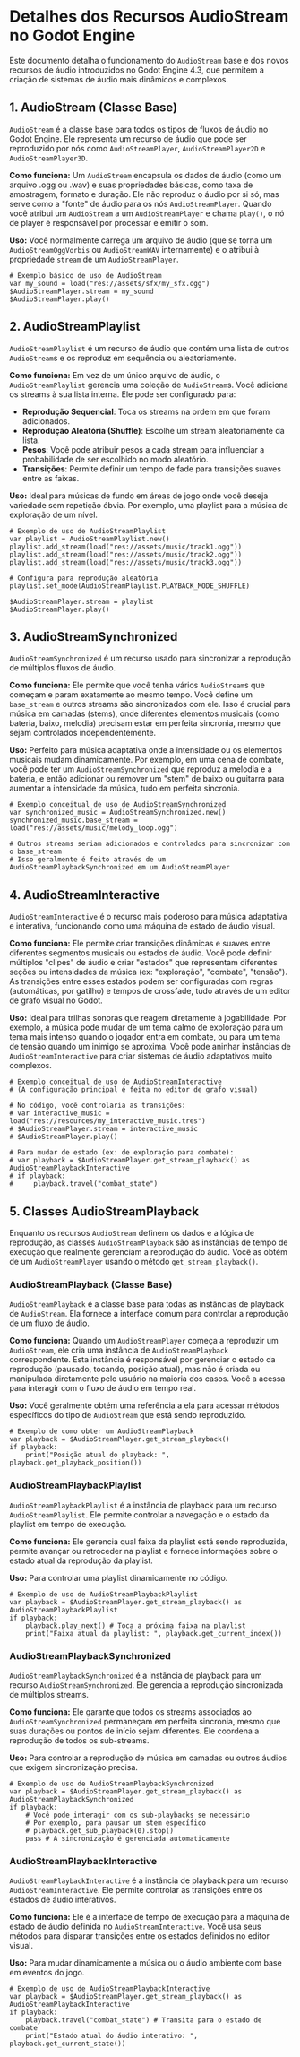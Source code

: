 # Detalhes dos Recursos AudioStream no Godot Engine

Este documento detalha o funcionamento do `AudioStream` base e dos novos recursos de áudio introduzidos no Godot Engine 4.3, que permitem a criação de sistemas de áudio mais dinâmicos e complexos.

## 1. AudioStream (Classe Base)

`AudioStream` é a classe base para todos os tipos de fluxos de áudio no Godot Engine. Ele representa um recurso de áudio que pode ser reproduzido por nós como `AudioStreamPlayer`, `AudioStreamPlayer2D` e `AudioStreamPlayer3D`.

**Como funciona:**
Um `AudioStream` encapsula os dados de áudio (como um arquivo .ogg ou .wav) e suas propriedades básicas, como taxa de amostragem, formato e duração. Ele não reproduz o áudio por si só, mas serve como a "fonte" de áudio para os nós `AudioStreamPlayer`. Quando você atribui um `AudioStream` a um `AudioStreamPlayer` e chama `play()`, o nó de player é responsável por processar e emitir o som.

**Uso:**
Você normalmente carrega um arquivo de áudio (que se torna um `AudioStreamOggVorbis` ou `AudioStreamWAV` internamente) e o atribui à propriedade `stream` de um `AudioStreamPlayer`.

```gdscript
# Exemplo básico de uso de AudioStream
var my_sound = load("res://assets/sfx/my_sfx.ogg")
$AudioStreamPlayer.stream = my_sound
$AudioStreamPlayer.play()
```

## 2. AudioStreamPlaylist

`AudioStreamPlaylist` é um recurso de áudio que contém uma lista de outros `AudioStream`s e os reproduz em sequência ou aleatoriamente.

**Como funciona:**
Em vez de um único arquivo de áudio, o `AudioStreamPlaylist` gerencia uma coleção de `AudioStream`s. Você adiciona os streams à sua lista interna. Ele pode ser configurado para:
*   **Reprodução Sequencial**: Toca os streams na ordem em que foram adicionados.
*   **Reprodução Aleatória (Shuffle)**: Escolhe um stream aleatoriamente da lista.
*   **Pesos**: Você pode atribuir pesos a cada stream para influenciar a probabilidade de ser escolhido no modo aleatório.
*   **Transições**: Permite definir um tempo de fade para transições suaves entre as faixas.

**Uso:**
Ideal para músicas de fundo em áreas de jogo onde você deseja variedade sem repetição óbvia. Por exemplo, uma playlist para a música de exploração de um nível.

```gdscript
# Exemplo de uso de AudioStreamPlaylist
var playlist = AudioStreamPlaylist.new()
playlist.add_stream(load("res://assets/music/track1.ogg"))
playlist.add_stream(load("res://assets/music/track2.ogg"))
playlist.add_stream(load("res://assets/music/track3.ogg"))

# Configura para reprodução aleatória
playlist.set_mode(AudioStreamPlaylist.PLAYBACK_MODE_SHUFFLE)

$AudioStreamPlayer.stream = playlist
$AudioStreamPlayer.play()
```

## 3. AudioStreamSynchronized

`AudioStreamSynchronized` é um recurso usado para sincronizar a reprodução de múltiplos fluxos de áudio.

**Como funciona:**
Ele permite que você tenha vários `AudioStream`s que começam e param exatamente ao mesmo tempo. Você define um `base_stream` e outros streams são sincronizados com ele. Isso é crucial para música em camadas (stems), onde diferentes elementos musicais (como bateria, baixo, melodia) precisam estar em perfeita sincronia, mesmo que sejam controlados independentemente.

**Uso:**
Perfeito para música adaptativa onde a intensidade ou os elementos musicais mudam dinamicamente. Por exemplo, em uma cena de combate, você pode ter um `AudioStreamSynchronized` que reproduz a melodia e a bateria, e então adicionar ou remover um "stem" de baixo ou guitarra para aumentar a intensidade da música, tudo em perfeita sincronia.

```gdscript
# Exemplo conceitual de uso de AudioStreamSynchronized
var synchronized_music = AudioStreamSynchronized.new()
synchronized_music.base_stream = load("res://assets/music/melody_loop.ogg")

# Outros streams seriam adicionados e controlados para sincronizar com o base_stream
# Isso geralmente é feito através de um AudioStreamPlaybackSynchronized em um AudioStreamPlayer
```

## 4. AudioStreamInteractive

`AudioStreamInteractive` é o recurso mais poderoso para música adaptativa e interativa, funcionando como uma máquina de estado de áudio visual.

**Como funciona:**
Ele permite criar transições dinâmicas e suaves entre diferentes segmentos musicais ou estados de áudio. Você pode definir múltiplos "clipes" de áudio e criar "estados" que representam diferentes seções ou intensidades da música (ex: "exploração", "combate", "tensão"). As transições entre esses estados podem ser configuradas com regras (automáticas, por gatilho) e tempos de crossfade, tudo através de um editor de grafo visual no Godot.

**Uso:**
Ideal para trilhas sonoras que reagem diretamente à jogabilidade. Por exemplo, a música pode mudar de um tema calmo de exploração para um tema mais intenso quando o jogador entra em combate, ou para um tema de tensão quando um inimigo se aproxima. Você pode aninhar instâncias de `AudioStreamInteractive` para criar sistemas de áudio adaptativos muito complexos.

```gdscript
# Exemplo conceitual de uso de AudioStreamInteractive
# (A configuração principal é feita no editor de grafo visual)

# No código, você controlaria as transições:
# var interactive_music = load("res://resources/my_interactive_music.tres")
# $AudioStreamPlayer.stream = interactive_music
# $AudioStreamPlayer.play()

# Para mudar de estado (ex: de exploração para combate):
# var playback = $AudioStreamPlayer.get_stream_playback() as AudioStreamPlaybackInteractive
# if playback:
#     playback.travel("combat_state")
```

## 5. Classes AudioStreamPlayback

Enquanto os recursos `AudioStream` definem os dados e a lógica de reprodução, as classes `AudioStreamPlayback` são as instâncias de tempo de execução que realmente gerenciam a reprodução do áudio. Você as obtém de um `AudioStreamPlayer` usando o método `get_stream_playback()`.

### AudioStreamPlayback (Classe Base)

`AudioStreamPlayback` é a classe base para todas as instâncias de playback de `AudioStream`. Ela fornece a interface comum para controlar a reprodução de um fluxo de áudio.

**Como funciona:**
Quando um `AudioStreamPlayer` começa a reproduzir um `AudioStream`, ele cria uma instância de `AudioStreamPlayback` correspondente. Esta instância é responsável por gerenciar o estado da reprodução (pausado, tocando, posição atual), mas não é criada ou manipulada diretamente pelo usuário na maioria dos casos. Você a acessa para interagir com o fluxo de áudio em tempo real.

**Uso:**
Você geralmente obtém uma referência a ela para acessar métodos específicos do tipo de `AudioStream` que está sendo reproduzido.

```gdscript
# Exemplo de como obter um AudioStreamPlayback
var playback = $AudioStreamPlayer.get_stream_playback()
if playback:
    print("Posição atual do playback: ", playback.get_playback_position())
```

### AudioStreamPlaybackPlaylist

`AudioStreamPlaybackPlaylist` é a instância de playback para um recurso `AudioStreamPlaylist`. Ele permite controlar a navegação e o estado da playlist em tempo de execução.

**Como funciona:**
Ele gerencia qual faixa da playlist está sendo reproduzida, permite avançar ou retroceder na playlist e fornece informações sobre o estado atual da reprodução da playlist.

**Uso:**
Para controlar uma playlist dinamicamente no código.

```gdscript
# Exemplo de uso de AudioStreamPlaybackPlaylist
var playback = $AudioStreamPlayer.get_stream_playback() as AudioStreamPlaybackPlaylist
if playback:
    playback.play_next() # Toca a próxima faixa na playlist
    print("Faixa atual da playlist: ", playback.get_current_index())
```

### AudioStreamPlaybackSynchronized

`AudioStreamPlaybackSynchronized` é a instância de playback para um recurso `AudioStreamSynchronized`. Ele gerencia a reprodução sincronizada de múltiplos streams.

**Como funciona:**
Ele garante que todos os streams associados ao `AudioStreamSynchronized` permaneçam em perfeita sincronia, mesmo que suas durações ou pontos de início sejam diferentes. Ele coordena a reprodução de todos os sub-streams.

**Uso:**
Para controlar a reprodução de música em camadas ou outros áudios que exigem sincronização precisa.

```gdscript
# Exemplo de uso de AudioStreamPlaybackSynchronized
var playback = $AudioStreamPlayer.get_stream_playback() as AudioStreamPlaybackSynchronized
if playback:
    # Você pode interagir com os sub-playbacks se necessário
    # Por exemplo, para pausar um stem específico
    # playback.get_sub_playback(0).stop()
    pass # A sincronização é gerenciada automaticamente
```

### AudioStreamPlaybackInteractive

`AudioStreamPlaybackInteractive` é a instância de playback para um recurso `AudioStreamInteractive`. Ele permite controlar as transições entre os estados de áudio interativos.

**Como funciona:**
Ele é a interface de tempo de execução para a máquina de estado de áudio definida no `AudioStreamInteractive`. Você usa seus métodos para disparar transições entre os estados definidos no editor visual.

**Uso:**
Para mudar dinamicamente a música ou o áudio ambiente com base em eventos do jogo.

```gdscript
# Exemplo de uso de AudioStreamPlaybackInteractive
var playback = $AudioStreamPlayer.get_stream_playback() as AudioStreamPlaybackInteractive
if playback:
    playback.travel("combat_state") # Transita para o estado de combate
    print("Estado atual do áudio interativo: ", playback.get_current_state())
```